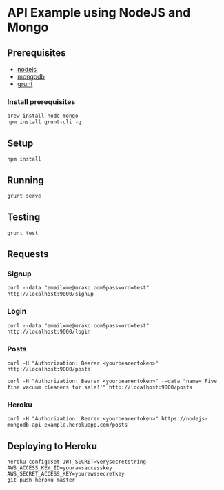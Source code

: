 # API Example using NodeJS and Mongo

## Prerequisites

* [nodejs](https://nodejs.org/)
* [mongodb](https://www.mongodb.org/)
* [grunt](http://gruntjs.com/)

### Install prerequisites

    brew install node mongo
    npm install grunt-cli -g

## Setup

    npm install

## Running

    grunt serve

## Testing

    grunt test

## Requests

### Signup

    curl --data "email=me@mrako.com&password=test" http://localhost:9000/signup

### Login

    curl --data "email=me@mrako.com&password=test" http://localhost:9000/login

### Posts

    curl -H "Authorization: Bearer <yourbearertoken>" http://localhost:9000/posts

    curl -H "Authorization: Bearer <yourbearertoken>" --data "name='Five fine vacuum cleaners for sale!'" http://localhost:9000/posts

### Heroku

    curl -H "Authorization: Bearer <yourbearertoken>" https://nodejs-mongodb-api-example.herokuapp.com/posts

## Deploying to Heroku

    heroku config:set JWT_SECRET=verysecretstring AWS_ACCESS_KEY_ID=yourawsaccesskey AWS_SECRET_ACCESS_KEY=yourawssecretkey
    git push heroku master
